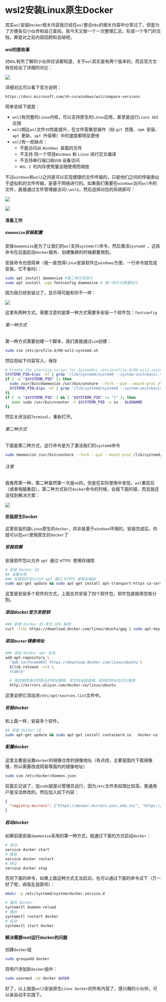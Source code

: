 # wsl2安装Linux原生Docker



其实`wsl`安装`Docker`相关内容我已经在`wsl`整合`k8s`的相关内容中分享过了，但是为了方便各位小伙伴和自己查阅，我今天又做一个一次整理汇总，形成一个专门的文档，算是对之前内容回顾和总结吧。

#### wsl的那些事

对`WSL`有所了解的小伙伴应该都知道，关于`wsl`其实是有两个版本的，而且官方文档也给出了详细的对比：

![](
https://syske-pic-bed.oss-cn-hangzhou.aliyuncs.com/imgs/images/20211014112138.png)

详细对比可以看下官方说明：

```
https://docs.microsoft.com/zh-cn/windows/wsl/compare-versions
```

简单总结下就是：

- `wsl2`有完整的`Linux`内核，可以支持原生的`Linux`应用，甚至是运行`Liunx GUI`应用
- `wsl2`相比`wsl`文件`IO`性能提升，在文件密集型操作（如 `git `克隆、`npm `安装、`apt `更新、`apt `升级等）中的速度都明显更快
- `wsl2`有一些缺点：
  - 不能访问从 `Windows `装载的文件
  - 不支持 同一个项目`Windows` 和 `Linux` 进行交叉编译
  - 不支持串行端口和`USB` 设备访问
  - `WSL 2 `的内存使用量会随使用而缩放

不过`windows`和`wsl2`之间是可以实现便捷的文件传输的，只是他们之间的传输类似于虚拟机的文件传输，是基于网络进行的。如果我们需要在`windows`访问`wsl`中的文件，直接通过文件管理器访问`\\wsl$`，然后选择对应的系统即可：

![](
https://syske-pic-bed.oss-cn-hangzhou.aliyuncs.com/imgs/images/20211014114204.png)

![](
https://syske-pic-bed.oss-cn-hangzhou.aliyuncs.com/imgs/images/20211014114313.png)

#### 准备工作

##### `daemonize`安装配置

安装`daemonize`是为了让我们的`wsl`支持`systemctl`命令，然后激活`Systemd `，这些命令在后面启动`docker`服务、创建集群的时候都要用到。

安装命令也很简单（我一直觉得`linux`安装软件比`windows`方便，一行命令就完成安装，它不香吗）：

```sh
sudo apt install daemonize #第二种方式执行
sudo apt install -yqq fontconfig daemonize # 第一种方式需要执行
```

因为我已经安装过了，显示得可能和你不一样：

![](
https://syske-pic-bed.oss-cn-hangzhou.aliyuncs.com/imgs/images/20210626175913.png)

这里有两种方式。需要注意的是第一种方式需要多安装一个软件包：`fontconfig`

###### 第一种方式

第一种方式需要创建一个脚本，我们直接通过`vim`创建：

```sh
sudo vim /etc/profile.d/00-wsl2-systemd.sh
```

然后将如下内容写入，保存

```sh
# Create the starting script for SystemDvi /etc/profile.d/00-wsl2-systemd.sh
SYSTEMD_PID=$(ps -ef | grep '/lib/systemd/systemd --system-unit=basic.target$' | grep -v unshare | awk '{print $2}')
if [ -z "$SYSTEMD_PID" ]; then   
  sudo /usr/bin/daemonize /usr/bin/unshare --fork --pid --mount-proc /lib/systemd/systemd --system-unit=basic.target   
  SYSTEMD_PID=$(ps -ef | grep '/lib/systemd/systemd --system-unit=basic.target$' | grep -v unshare | awk '{print $2}')
fi
if [ -n "$SYSTEMD_PID" ] && [ "$SYSTEMD_PID" != "1" ]; then 
   exec sudo /usr/bin/nsenter -t $SYSTEMD_PID -a su - $LOGNAME
fi
```

然后关闭当前`Terminal`，重新打开。

###### 第二种方式

下面是第二种方式，这行命令是为了激活我们的`systemd`命令

```sh
sudo daemonize /usr/bin/unshare --fork --pid --mount-proc /lib/systemd/systemd --system-unit=basic.target
```

###### 注意

我推荐第一种，第二种虽然第一次是`ok`的，但是在实际使用中发现，`wsl`重启后（或者电脑重启），第二种方式执行`docker`命令的时候，会报下面的错，而且我还没找到解决方案：

![](
https://syske-pic-bed.oss-cn-hangzhou.aliyuncs.com/imgs/images/20210626184940.png)



#### 安装原生Docker

这里安装的是`Linux`原生的`docker`，并非是基于`windows`环境的，安装完成后，你就可以在`wsl`使用原生的`docker`了

##### 安装依赖

安装软件包以允许 `apt `通过 `HTTPS `使用存储库

```sh
# 安装 Docker CE
## 设置仓库
### 安装软件包以允许 apt 通过 HTTPS 使用存储库
sudo apt-get update && sudo apt-get install apt-transport-https ca-certificates curl software-properties-common
```

这里是安装多个软件的方式，上面总共安装了四个软件包，软件包直接用空格分割。

##### 添加docker官方发密钥

```sh
### 新增 Docker 的 官方 GPG 秘钥
curl -fsSL https://download.docker.com/linux/ubuntu/gpg | sudo apt-key add -
```

##### 添加`docker`镜像地址

```sh
### 添加 Docker apt 仓库
add-apt-repository \
  "deb [arch=amd64] https://download.docker.com/linux/ubuntu \
  $(lsb_release -cs) \
  stable"
  
  # 国内推荐通过阿里云的地址替换，官方地址超级慢，密钥的地址也可以替换
  http://mirrors.aliyun.com/docker-ce/linux/ubuntu
```

这里会把它添加进`/etc/apt/sources.list`文件中。

##### 安装docker

和上面一样，安装多个软件。

```sh
## 安装 Docker CE
sudo apt-get update && sudo apt-get install containerd.io   docker-ce   docker-ce-cli -y
```

##### 配置docker

这里主要是设置`docker`的镜像仓库的镜像地址（有点绕，主要是国内下载镜像慢，所以需要改成网易等国内的镜像地址）

```sh
sudo vim /etc/docker/daemon.json
```

前面忘记说了，加`sudo`就是以管理员运行，因为`/etc`文件夹权限比较高，普通用户是没法修改的。然后加入如下内容：

```json
{
  "registry-mirrors": ["https://docker.mirrors.ustc.edu.cn/", "https://hub-mirror.c.163.com/", "https://reg-mirror.qiniu.com"]
}
```

##### 启动docker

如果前面安装`daemonize`采用的第一种方式，就通过下面的方式启动`docker`：

```sh
# 启动
service docker start
# 重启
service docker restart
# 停止
service docker stop
```

否则下面的命令，如果上面这种方式无法启动，也可以通过下面的命令试下（万一好了呢，病急乱投医呗）：

```sh
mkdir -p /etc/systemd/system/docker.service.d

# 重启 docker.
systemctl daemon-reload
# 重启
systemctl restart docker
# 启动
systemctl start docker
```



#### 解决需要root运行docker的问题

创建`docker`组

```sh
sudo groupadd docker
```

将用户添加到`docker`组中：

```sh
sudo usermod -aG docker $USER
```

好了，以上就是`wsl2`安装原生`Linux Docker`的所有内容了，感兴趣的小伙伴，可以亲自动手实践下。 
